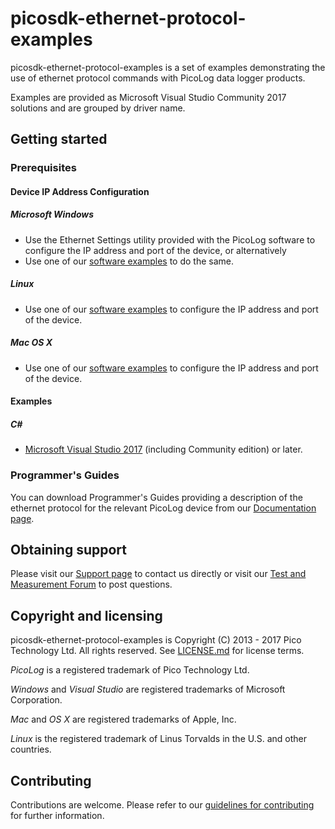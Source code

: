 # picosdk-ethernet-protocol-examples

picosdk-ethernet-protocol-examples is a set of examples demonstrating the use of ethernet protocol commands with PicoLog data logger products.

Examples are provided as Microsoft Visual Studio Community 2017 solutions and are grouped by driver name.

## Getting started

### Prerequisites

#### Device IP Address Configuration

##### Microsoft Windows

* Use the Ethernet Settings utility provided with the PicoLog software to configure the IP address and port of the device, or alternatively
* Use one of our [software examples](https://github.com/picotech) to do the same.

##### Linux

* Use one of our [software examples](https://github.com/picotech) to configure the IP address and port of the device.

##### Mac OS X

* Use one of our [software examples](https://github.com/picotech) to configure the IP address and port of the device.

#### Examples

##### C#

* [Microsoft Visual Studio 2017](https://www.visualstudio.com/) (including Community edition) or later.  

### Programmer's Guides

You can download Programmer's Guides providing a description of the ethernet protocol for the relevant PicoLog device from our [Documentation page](https://www.picotech.com/library/documentation).

## Obtaining support

Please visit our [Support page](https://www.picotech.com/tech-support) to contact us directly or visit our [Test and Measurement Forum](https://www.picotech.com/support/forum17.html) to post questions.

## Copyright and licensing

picosdk-ethernet-protocol-examples is Copyright (C) 2013 - 2017 Pico Technology Ltd. All rights reserved. See [LICENSE.md](LICENSE.md) for license terms. 

*PicoLog* is a registered trademark of Pico Technology Ltd. 

*Windows* and *Visual Studio* are registered trademarks of Microsoft Corporation.

*Mac* and *OS X* are registered trademarks of Apple, Inc. 

*Linux* is the registered trademark of Linus Torvalds in the U.S. and other countries.

## Contributing

Contributions are welcome. Please refer to our [guidelines for contributing](.github/CONTRIBUTING.md) for further information.

